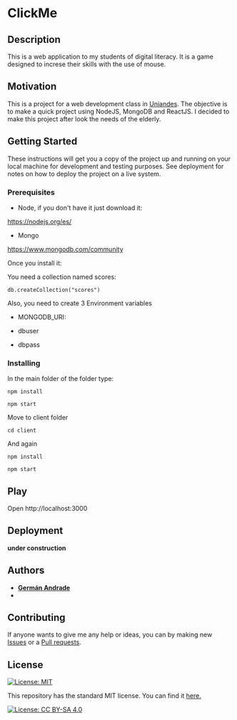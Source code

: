 # ClickMe
## Description
This is a web application to my students of digital literacy.
It is a game designed to increse their skills with the use of mouse.

## Motivation
This is a project for a web development class in [Uniandes](https://www.uniandes.edu.co). The objective is to make a quick project using NodeJS, MongoDB and ReactJS. I decided to make this project after look the needs of the elderly.

## Getting Started

These instructions will get you a copy of the project up and running on your local machine for development and testing purposes. See deployment for notes on how to deploy the project on a live system.

### Prerequisites

* Node, if you don't have it just download it:

https://nodejs.org/es/

* Mongo

https://www.mongodb.com/community

Once you install it:

You need a  collection named scores:

```
db.createCollection("scores")
```

Also, you need to create 3 Environment variables

* MONGODB_URI:

* dbuser

* dbpass

### Installing

In the main folder of the folder type:

```
npm install

npm start
```

Move to client folder 

```
cd client
```

And again 

```
npm install

npm start
```

## Play

Open http://localhost:3000


## Deployment
__under construction__

## Authors
* [__Germán Andrade__](https://github.com/gcandrade10)
* 

## Contributing
If anyone wants to give me any help or ideas, you can by making new [Issues](https://github.com/jsbarragan796/filaAgil/issues) or a [Pull requests](https://github.com/jsbarragan796/filaAgil/pulls).

## License
[![License: MIT](https://img.shields.io/badge/License-MIT-yellow.svg)](https://opensource.org/licenses/MIT)

This repository has the standard MIT license. You can find it [here.](https://github.com/gcandrade10/ClickMe/blob/master/LICENSE)

[![License: CC BY-SA 4.0](https://licensebuttons.net/l/by-sa/4.0/80x15.png)](https://creativecommons.org/licenses/by-sa/4.0/)